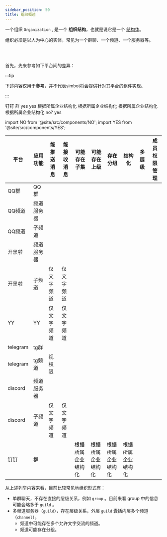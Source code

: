 ```yaml
---
sidebar_position: 50
title: 组织概述
---
```


一个组织 `Organization` , 是一个 **组织结构**，也就是说它是一个 [结构体](Structured.md)。

组织必须是以人为中心的实体，常见为一个群聊、一个频道、一个服务器等。

<br />
<br />

首先，先来参考如下平台间的差异：

:::tip

下述内容仅用于**参考**，并不代表simbot将会提供针对其平台的组件实现。

:::



钉钉	群	yes	yes	根据所属企业结构化	根据所属企业结构化	根据所属企业结构化	根据所属企业结构化	no?	yes

import NO from '@site/src/components/NO';
import YES from '@site/src/components/YES';


| 平台       | 应用功能  | 能推送消息   | 能接收消息   | 可能存在子集    | 可能存在上级    | 存在分组      | 结构化       | 多层级     | 成员权限管理         |
|----------|-------|---------|---------|-----------|-----------|-----------|-----------|---------|----------------|
| QQ群      | QQ群   | <YES /> | <YES /> | <NO />    | <NO />    | <NO />    | <NO />    | <NO />  | <YES />        |
| QQ频道     | 频道服务器 | <NO />  | <NO />  | <YES />   | <NO />    | <NO />    | <YES />   | <NO />  | <YES />        |
| QQ频道     | 子频道   | <YES /> | <YES /> | <NO />    | <YES />   | <YES />   | <YES />   | <NO />  | <YES />        |
| 开黑啦      | 频道服务器 | <NO />  | <NO />  | <YES />   | <NO />    | <NO />    | <YES />   | <NO />  | <YES />        |
| 开黑啦      | 子频道   | 仅文字频道   | 仅文字频道   | <NO />    | <YES />   | <YES />   | <YES />   | <NO />  | <YES />        |
| YY       | YY    | 仅文字频道   | 仅文字频道   | <YES />   | <YES />   | <YES />   | <YES />   | <YES /> | <YES /><YES /> |
| telegram | tg群   | <YES /> | <YES /> | <NO />    | <NO />    | <NO />    | <NO />    | <NO />  | <YES />        |
| telegram | tg频道  | 视权限     | <YES /> | <NO />    | <NO />    | <NO />    | <NO />    | <NO />  | <YES />        |
| discord  | 频道服务器 | <NO />  | <NO />  | <YES />   | <NO />    | <NO />    | <YES />   | <NO />  | <YES />        |
| discord  | 子频道   | 仅文字频道   | 仅文字频道   | <NO />    | <YES />   | <YES />   | <YES />   | <NO />  | <YES />        |
| 钉钉       | 群     | <YES /> | <YES /> | 根据所属企业结构化 | 根据所属企业结构化 | 根据所属企业结构化 | 根据所属企业结构化 | <NO />  | <YES />        |


从上述列举内容来看，目前比较常见地组织形式有：
- 单群聊天，不存在直接的层级关系，例如 `group` 。目前来看 group 中的信息可能会略多于 `guild` 。
- 多频道服务器（`guild`），存在层级关系，外层 `guild` 囊括内层多个频道 （`channel`）。
  - 频道中可能存在多个允许文字交流的频道。
  - 频道可能存在分组。
